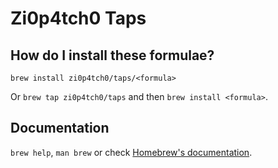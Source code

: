 # Zi0p4tch0 Taps

## How do I install these formulae?

`brew install zi0p4tch0/taps/<formula>`

Or `brew tap zi0p4tch0/taps` and then `brew install <formula>`.

## Documentation

`brew help`, `man brew` or check [Homebrew's documentation](https://docs.brew.sh).
